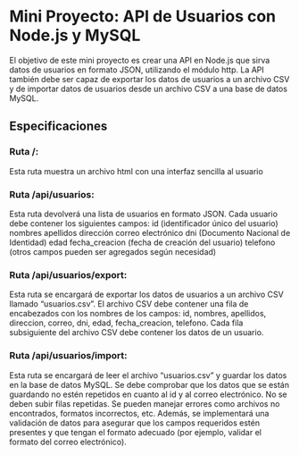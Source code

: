 <h1>Mini Proyecto: API de Usuarios con Node.js y MySQL</h1>

El objetivo de este mini proyecto es crear una API en Node.js que sirva datos de usuarios en formato JSON, utilizando el módulo http. La API también debe ser capaz de exportar los datos de usuarios a un archivo CSV y de importar datos de usuarios desde un archivo CSV a una base de datos MySQL.

<h2>Especificaciones</h2>  

<h3>Ruta /:</h3>

Esta ruta muestra un archivo html con una interfaz sencilla al usuario

<h3>Ruta /api/usuarios:</h3>

Esta ruta devolverá una lista de usuarios en formato JSON.
Cada usuario debe contener los siguientes campos:
id (identificador único del usuario)
nombres
apellidos
dirección
correo electrónico
dni (Documento Nacional de Identidad)
edad
fecha_creacion (fecha de creación del usuario)
telefono
(otros campos pueden ser agregados según necesidad)

<h3>Ruta /api/usuarios/export:</h3>

Esta ruta se encargará de exportar los datos de usuarios a un archivo CSV llamado “usuarios.csv”.
El archivo CSV debe contener una fila de encabezados con los nombres de los campos: id, nombres, apellidos, direccion, correo, dni, edad, fecha_creacion, telefono.
Cada fila subsiguiente del archivo CSV debe contener los datos de un usuario.


<h3>Ruta /api/usuarios/import:</h3>

Esta ruta se encargará de leer el archivo “usuarios.csv” y guardar los datos en la base de datos MySQL.
Se debe comprobar que los datos que se están guardando no estén repetidos en cuanto al id y al correo electrónico. No se deben subir filas repetidas.
Se pueden manejar errores como archivos no encontrados, formatos incorrectos, etc.
Además, se implementará una validación de datos para asegurar que los campos requeridos estén presentes y que tengan el formato adecuado (por ejemplo, validar el formato del correo electrónico).
